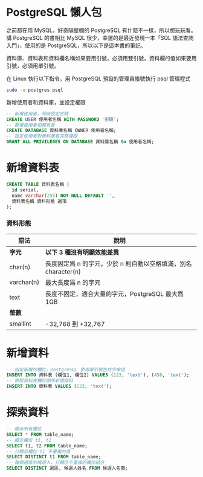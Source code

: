 # PostgreSQL 懶人包

之前都在用 MySQL，好奇隔壁棚的 PostgreSQL 有什麼不一樣，所以想玩玩看。講 PostgreSQL 的書相比 MySQL 很少，幸運的是最近發現一本「SQL 語法查詢入門」，使用的是 PostgreSQL，所以以下是這本書的筆記。

資料庫、資料表和資料欄名稱如果要用引號，必須用雙引號，資料欄的值如果要用引號，必須用單引號。

在 Linux 執行以下指令，用 PostgreSQL 預設的管理員帳號執行 psql 管理程式

``` bash
sudo -u postgres psql
```

新增使用者和資料庫，並設定權限

``` sql
-- 新增使用者，同時設定密碼
CREATE USER 使用者名稱 WITH PASSWORD '密碼';
-- 新增使用者和擁有者
CREATE DATABASE 資料庫名稱 OWNER 使用者名稱;
-- 設定使用者對資料庫有完整權限
GRANT ALL PRIVILEGES ON DATABASE 資料庫名稱 to 使用者名稱;
```

# 新增資料表

``` sql
CREATE TABLE 資料表名稱 (
  id serial,
  name varchar(255) NOT NULL DEFAULT '',
  資料表名稱 資料形態 選項
);
```

### 資料形態

| 語法 | 說明 |
| -------------- | -------------------- |
| **字元** | **以下 3 種沒有明顯效能差異** |
| char(n) | 長度固定爲 n 的字元，少於 n 則自動以空格填滿，別名 character(n) |
| varchar(n) | 最大長度爲 n 的字元 |
| text | 長度不固定，適合大量的字元，PostgreSQL 最大爲 1GB|
| **整數** | |
| smallint | -32,768 到 +32,767 |
# 新增資料

``` sql
-- 指定新增的欄位，PostgreSQL 使用單引號包住字串值
INSERT INTO 資料表 (欄位1, 欄位2) VALUES (123, 'text'), (456, 'text');
-- 依照資料表欄位順序新增資料
INSERT INTO 資料表 VALUES (123, 'text');
```

# 探索資料

``` sql
-- 顯示所有欄位
SELECT * FROM table_name;
-- 顯示欄位 t1, t2
SELECT t1, t2 FROM table_name;
-- 只顯示欄位 t1 不重複的值
SELECT DISTINCT t1 FROM table_name;
-- 每個選區的候選人，只顯示不重複的欄位組合
SELECT DISTINCT 選區, 候選人姓名 FROM 候選人名冊;

```